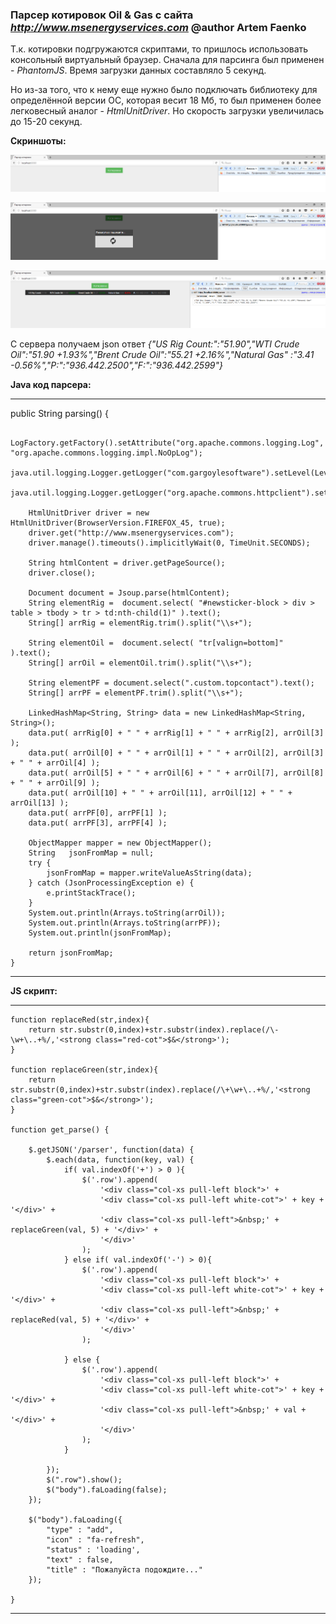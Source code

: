 ### Парсер котировок Oil & Gas с сайта *http://www.msenergyservices.com*  @author Artem Faenko

Т.к. котировки подгружаются скриптами, то пришлось использовать консольный виртуальный браузер.
Сначала для парсинга был применен - *PhantomJS*. Время загрузки данных составляло 5 секунд.

Но из-за того, что к нему еще нужно было подключать библиотеку для определённой версии ОС, которая весит 18 Мб, то был применен более легковесный аналог - *HtmlUnitDriver*.
Но скорость загрузки увеличилась до 15-20 секунд.
 
**Скриншоты:** 

![CC0](https://github.com/webserverby/parser-price/blob/master/screenshots/glav_1.png)

![CC0](https://github.com/webserverby/parser-price/blob/master/screenshots/glav_2.png)

![CC0](https://github.com/webserverby/parser-price/blob/master/screenshots/glav_3.png)

С сервера получаем json ответ *{"US Rig Count:":"51.90","WTI Crude Oil":"51.90 +1.93%","Brent Crude Oil":"55.21 +2.16%","Natural Gas"
:"3.41 -0.56%","P:":"936.442.2500","F:":"936.442.2599"}* 

**Java код парсера:** 
_________________________________________________________________________________________________________________________________

public String parsing() {

        LogFactory.getFactory().setAttribute("org.apache.commons.logging.Log", "org.apache.commons.logging.impl.NoOpLog");
        java.util.logging.Logger.getLogger("com.gargoylesoftware").setLevel(Level.OFF);
        java.util.logging.Logger.getLogger("org.apache.commons.httpclient").setLevel(Level.OFF);

        HtmlUnitDriver driver = new HtmlUnitDriver(BrowserVersion.FIREFOX_45, true);
        driver.get("http://www.msenergyservices.com");
        driver.manage().timeouts().implicitlyWait(0, TimeUnit.SECONDS);

        String htmlContent = driver.getPageSource();
        driver.close();

        Document document = Jsoup.parse(htmlContent);
        String elementRig =  document.select( "#newsticker-block > div > table > tbody > tr > td:nth-child(1)" ).text();
        String[] arrRig = elementRig.trim().split("\\s+");

        String elementOil =  document.select( "tr[valign=bottom]" ).text();
        String[] arrOil = elementOil.trim().split("\\s+");

        String elementPF = document.select(".custom.topcontact").text();
        String[] arrPF = elementPF.trim().split("\\s+");

        LinkedHashMap<String, String> data = new LinkedHashMap<String, String>();
        data.put( arrRig[0] + " " + arrRig[1] + " " + arrRig[2], arrOil[3] );
        data.put( arrOil[0] + " " + arrOil[1] + " " + arrOil[2], arrOil[3] + " " + arrOil[4] );
        data.put( arrOil[5] + " " + arrOil[6] + " " + arrOil[7], arrOil[8] + " " + arrOil[9] );
        data.put( arrOil[10] + " " + arrOil[11], arrOil[12] + " " + arrOil[13] );
        data.put( arrPF[0], arrPF[1] );
        data.put( arrPF[3], arrPF[4] );

        ObjectMapper mapper = new ObjectMapper();
        String   jsonFromMap = null;
        try {
            jsonFromMap = mapper.writeValueAsString(data);
        } catch (JsonProcessingException e) {
            e.printStackTrace();
        }
        System.out.println(Arrays.toString(arrOil));
        System.out.println(Arrays.toString(arrPF));
        System.out.println(jsonFromMap);

        return jsonFromMap;
    }
_________________________________________________________________________________________________________________________________

**JS cкрипт:** 
_________________________________________________________________________________________________________________________________


	function replaceRed(str,index){
		return str.substr(0,index)+str.substr(index).replace(/\-\w+\..+%/,'<strong class="red-cot">$&</strong>');
	}

	function replaceGreen(str,index){
		return str.substr(0,index)+str.substr(index).replace(/\+\w+\..+%/,'<strong class="green-cot">$&</strong>');
	}

	function get_parse() {

		$.getJSON('/parser', function(data) {
			$.each(data, function(key, val) {
				if( val.indexOf('+') > 0 ){
					$('.row').append(
						'<div class="col-xs pull-left block">' +
						'<div class="col-xs pull-left white-cot">' + key + '</div>' +
						'<div class="col-xs pull-left">&nbsp;' + replaceGreen(val, 5) + '</div>' +
						'</div>'
					);
				} else if( val.indexOf('-') > 0){
					$('.row').append(
						'<div class="col-xs pull-left block">' +
						'<div class="col-xs pull-left white-cot">' + key + '</div>' +
						'<div class="col-xs pull-left">&nbsp;' + replaceRed(val, 5) + '</div>' +
						'</div>'
					);

				} else {
					$('.row').append(
						'<div class="col-xs pull-left block">' +
						'<div class="col-xs pull-left white-cot">' + key + '</div>' +
						'<div class="col-xs pull-left">&nbsp;' + val + '</div>' +
						'</div>'
					);
				}

			});
			$(".row").show();
			$("body").faLoading(false);
		});

		$("body").faLoading({
			"type" : "add",
			"icon" : "fa-refresh",
			"status" : 'loading',
			"text" : false,
			"title" : "Пожалуйста подождите..."
		});

	}
_________________________________________________________________________________________________________________________________
